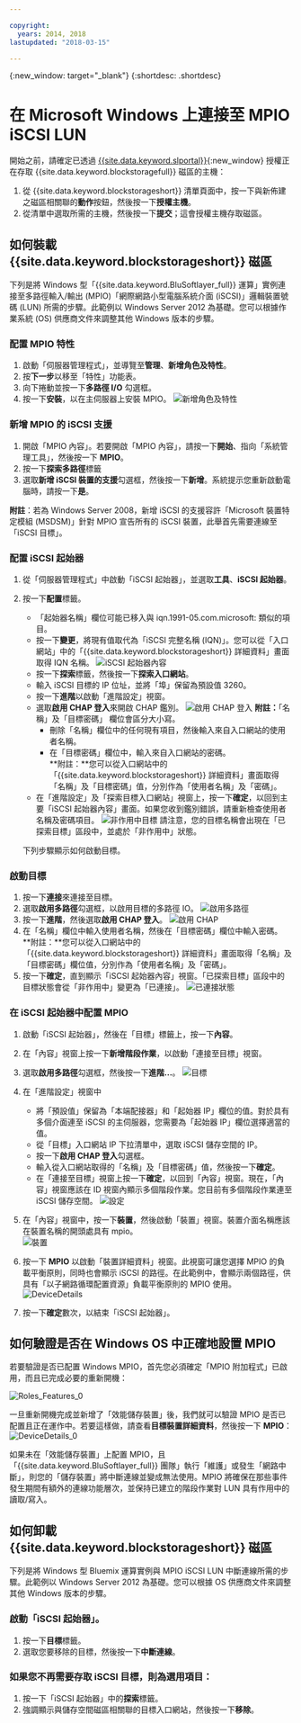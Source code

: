 ```yaml
---

copyright:
  years: 2014, 2018
lastupdated: "2018-03-15"

---
```

{:new_window: target="_blank"}
{:shortdesc: .shortdesc}

# 在 Microsoft Windows 上連接至 MPIO iSCSI LUN

開始之前，請確定已透過 [{{site.data.keyword.slportal}}](https://control.softlayer.com/){:new_window} 授權正在存取 {{site.data.keyword.blockstoragefull}} 磁區的主機：

1. 從 {{site.data.keyword.blockstorageshort}} 清單頁面中，按一下與新佈建之磁區相關聯的**動作**按鈕，然後按一下**授權主機**。
2. 從清單中選取所需的主機，然後按一下**提交**；這會授權主機存取磁區。

## 如何裝載 {{site.data.keyword.blockstorageshort}} 磁區

下列是將 Windows 型「{{site.data.keyword.BluSoftlayer_full}} 運算」實例連接至多路徑輸入/輸出 (MPIO)「網際網路小型電腦系統介面 (iSCSI)」邏輯裝置號碼 (LUN) 所需的步驟。此範例以 Windows Server 2012 為基礎。您可以根據作業系統 (OS) 供應商文件來調整其他 Windows 版本的步驟。

### 配置 MPIO 特性

1. 啟動「伺服器管理程式」，並導覽至**管理**、**新增角色及特性**。
2. 按**下一步**以移至「特性」功能表。
3. 向下捲動並按一下**多路徑 I/O** 勾選框。
4. 按一下**安裝**，以在主伺服器上安裝 MPIO。
![新增角色及特性](/images/Roles_Features.png)

### 新增 MPIO 的 iSCSI 支援

1. 開啟「MPIO 內容」。若要開啟「MPIO 內容」，請按一下**開始**、指向「系統管理工具」，然後按一下 **MPIO**。
2. 按一下**探索多路徑**標籤
3. 選取**新增 iSCSI 裝置的支援**勾選框，然後按一下**新增**。系統提示您重新啟動電腦時，請按一下**是**。

**附註**：若為 Windows Server 2008，新增 iSCSI 的支援容許「Microsoft 裝置特定模組 (MSDSM)」針對 MPIO 宣告所有的 iSCSI 裝置，此舉首先需要連線至「iSCSI 目標」。

### 配置 iSCSI 起始器

1. 從「伺服器管理程式」中啟動「iSCSI 起始器」，並選取**工具**、**iSCSI 起始器**。
2. 按一下**配置**標籤。
    - 「起始器名稱」欄位可能已移入與 iqn.1991-05.com.microsoft: 類似的項目。
    - 按一下**變更**，將現有值取代為「iSCSI 完整名稱 (IQN)」。您可以從「入口網站」中的「{{site.data.keyword.blockstorageshort}} 詳細資料」畫面取得 IQN 名稱。
    ![iSCSI 起始器內容](/images/iSCSI.png)
    - 按一下**探索**標籤，然後按一下**探索入口網站**。
    - 輸入 iSCSI 目標的 IP 位址，並將「埠」保留為預設值 3260。 
    - 按一下**進階**以啟動「進階設定」視窗。
    - 選取**啟用 CHAP 登入**來開啟 CHAP 鑑別。
    ![啟用 CHAP 登入](/images/Advanced_0.png)
    **附註：**「名稱」及「目標密碼」 欄位會區分大小寫。
         - 刪除「名稱」欄位中的任何現有項目，然後輸入來自入口網站的使用者名稱。
         - 在「目標密碼」欄位中，輸入來自入口網站的密碼。<br/>
         **附註：**您可以從入口網站中的「{{site.data.keyword.blockstorageshort}} 詳細資料」畫面取得「名稱」及「目標密碼」值，分別作為「使用者名稱」及「密碼」。
    - 在「進階設定」及「探索目標入口網站」視窗上，按一下**確定**，以回到主要「iSCSI 起始器內容」畫面。如果您收到鑑別錯誤，請重新檢查使用者名稱及密碼項目。
    ![非作用中目標](/images/Inactive_0.png)
    請注意，您的目標名稱會出現在「已探索目標」區段中，並處於「非作用中」狀態。 
    
    下列步驟顯示如何啟動目標。
    
### 啟動目標

1. 按一下**連接**來連接至目標。
2. 選取**啟用多路徑**勾選框，以啟用目標的多路徑 IO。
![啟用多路徑](/images/Connect_0.png)
3. 按一下**進階**，然後選取**啟用 CHAP 登入**。
![啟用 CHAP](/images/chap_0.png)
4. 在「名稱」欄位中輸入使用者名稱，然後在「目標密碼」欄位中輸入密碼。<br/>
**附註：**您可以從入口網站中的「{{site.data.keyword.blockstorageshort}} 詳細資料」畫面取得「名稱」及「目標密碼」欄位值，分別作為「使用者名稱」及「密碼」。
5. 按一下**確定**，直到顯示「iSCSI 起始器內容」視窗。「已探索目標」區段中的目標狀態會從「非作用中」變更為「已連接」。
![已連接狀態](/images/Connected.png) 


### 在 iSCSI 起始器中配置 MPIO

1. 啟動「iSCSI 起始器」，然後在「目標」標籤上，按一下**內容**。
2. 在「內容」視窗上按一下**新增階段作業**，以啟動「連接至目標」視窗。
3. 選取**啟用多路徑**勾選框，然後按一下**進階...**。
  ![目標](/images/Target.png) 
  
4. 在「進階設定」視窗中
   - 將「預設值」保留為「本端配接器」和「起始器 IP」欄位的值。對於具有多個介面連至 iSCSI 的主伺服器，您需要為「起始器 IP」欄位選擇適當的值。
   - 從「目標」入口網站 IP 下拉清單中，選取 iSCSI 儲存空間的 IP。
   - 按一下**啟用 CHAP 登入**勾選框。
   - 輸入從入口網站取得的「名稱」及「目標密碼」值，然後按一下**確定**。
   - 在「連接至目標」視窗上按一下**確定**，以回到「內容」視窗。現在，「內容」視窗應該在 ID 視窗內顯示多個階段作業。您目前有多個階段作業連至 iSCSI 儲存空間。
   ![設定](/images/Settings.png) 
   
5. 在「內容」視窗中，按一下**裝置**，然後啟動「裝置」視窗。裝置介面名稱應該在裝置名稱的開頭處具有 mpio。<br/>
  ![裝置](/images/Devices.png) 
  
6. 按一下 **MPIO** 以啟動「裝置詳細資料」視窗。此視窗可讓您選擇 MPIO 的負載平衡原則，同時也會顯示 iSCSI 的路徑。在此範例中，會顯示兩個路徑，供具有「以子網路循環配置資源」負載平衡原則的 MPIO 使用。
  ![DeviceDetails](/images/DeviceDetails.png)
  
7. 按一下**確定**數次，以結束「iSCSI 起始器」。



## 如何驗證是否在 Windows OS 中正確地設置 MPIO

若要驗證是否已配置 Windows MPIO，首先您必須確定「MPIO 附加程式」已啟用，而且已完成必要的重新開機：

![Roles_Features_0](/images/Roles_Features_0.png)

一旦重新開機完成並新增了「效能儲存裝置」後，我們就可以驗證 MPIO 是否已配置且正在運作中。若要這樣做，請查看**目標裝置詳細資料**，然後按一下 **MPIO**：
![DeviceDetails_0](/images/DeviceDetails_0.png)

如果未在「效能儲存裝置」上配置 MPIO，且「{{site.data.keyword.BluSoftlayer_full}} 團隊」執行「維護」或發生「網路中斷」，則您的「儲存裝置」將中斷連線並變成無法使用。MPIO 將確保在那些事件發生期間有額外的連線功能層次，並保持已建立的階段作業對 LUN 具有作用中的讀取/寫入。

## 如何卸載 {{site.data.keyword.blockstorageshort}} 磁區

下列是將 Windows 型 Bluemix 運算實例與 MPIO iSCSI LUN 中斷連線所需的步驟。此範例以 Windows Server 2012 為基礎。您可以根據 OS 供應商文件來調整其他 Windows 版本的步驟。

### 啟動「iSCSI 起始器」。

1. 按一下**目標**標籤。
2. 選取您要移除的目標，然後按一下**中斷連線**。

### 如果您不再需要存取 iSCSI 目標，則為選用項目：

1. 按一下「iSCSI 起始器」中的**探索**標籤。
2. 強調顯示與儲存空間磁區相關聯的目標入口網站，然後按一下**移除**。
